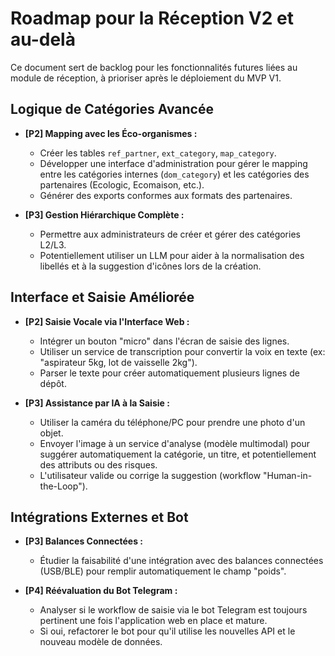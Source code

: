 # Roadmap pour la Réception V2 et au-delà

Ce document sert de backlog pour les fonctionnalités futures liées au module de réception, à prioriser après le déploiement du MVP V1.

## Logique de Catégories Avancée

- **[P2] Mapping avec les Éco-organismes :**
  - Créer les tables `ref_partner`, `ext_category`, `map_category`.
  - Développer une interface d'administration pour gérer le mapping entre les catégories internes (`dom_category`) et les catégories des partenaires (Ecologic, Ecomaison, etc.).
  - Générer des exports conformes aux formats des partenaires.

- **[P3] Gestion Hiérarchique Complète :**
  - Permettre aux administrateurs de créer et gérer des catégories L2/L3.
  - Potentiellement utiliser un LLM pour aider à la normalisation des libellés et à la suggestion d'icônes lors de la création.

## Interface et Saisie Améliorée

- **[P2] Saisie Vocale via l'Interface Web :**
  - Intégrer un bouton "micro" dans l'écran de saisie des lignes.
  - Utiliser un service de transcription pour convertir la voix en texte (ex: "aspirateur 5kg, lot de vaisselle 2kg").
  - Parser le texte pour créer automatiquement plusieurs lignes de dépôt.

- **[P3] Assistance par IA à la Saisie :**
  - Utiliser la caméra du téléphone/PC pour prendre une photo d'un objet.
  - Envoyer l'image à un service d'analyse (modèle multimodal) pour suggérer automatiquement la catégorie, un titre, et potentiellement des attributs ou des risques.
  - L'utilisateur valide ou corrige la suggestion (workflow "Human-in-the-Loop").

## Intégrations Externes et Bot

- **[P3] Balances Connectées :**
  - Étudier la faisabilité d'une intégration avec des balances connectées (USB/BLE) pour remplir automatiquement le champ "poids".

- **[P4] Réévaluation du Bot Telegram :**
  - Analyser si le workflow de saisie via le bot Telegram est toujours pertinent une fois l'application web en place et mature.
  - Si oui, refactorer le bot pour qu'il utilise les nouvelles API et le nouveau modèle de données.
